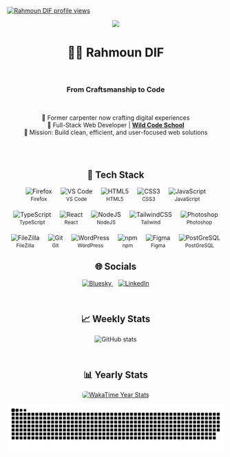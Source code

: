   <p align="left">
  <a href="https://u8views.com/github/rahmoundif">
    <img src="https://u8views.com/api/v1/github/profiles/183239184/views/total-count.svg" alt="Rahmoun DIF profile views" height="30" />
  </a>
</p>
<p align="center">
<img src="https://capsule-render.vercel.app/api?text=Welcome!&animation=fadeIn&type=waving&color=gradient&height=150" />
</p>
 


<h1 align="center">👨‍💻 Rahmoun DIF</h1>
<br>
<h3 align="center">From Craftsmanship to Code</h3>
<br>

<p align="center">
  🔁 Former carpenter now crafting digital experiences<br>
  🚀 Full-Stack Web Developer | <a href="https://www.wildcodeschool.com" target="_blank"><strong>Wild Code School</strong></a><br>
  🎯 Mission: Build clean, efficient, and user-focused web solutions
</p>
<br>
<br>


<h2 align="center">🧰 Tech Stack</h2>

  <div style="display: flex; flex-wrap: wrap; justify-content: center; gap: 20px;">

  <div style="text-align: center;"><img src="https://cdn.jsdelivr.net/gh/devicons/devicon/icons/firefox/firefox-original.svg" height="40" alt="Firefox"/><br/><small>Firefox</small></div>

  <div style="text-align: center;"><img src="https://cdn.jsdelivr.net/gh/devicons/devicon/icons/vscode/vscode-original.svg" height="40" alt="VS Code"/><br/><small>VS Code</small></div>

  <div style="text-align: center;"><img src="https://cdn.jsdelivr.net/gh/devicons/devicon/icons/html5/html5-original.svg" height="40" alt="HTML5"/><br/><small>HTML5</small></div>
  
  <div style="text-align: center;"><img src="https://cdn.jsdelivr.net/gh/devicons/devicon/icons/css3/css3-original.svg" height="40" alt="CSS3"/><br/><small>CSS3</small></div>

  <div style="text-align: center;"><img src="https://cdn.jsdelivr.net/gh/devicons/devicon/icons/javascript/javascript-original.svg" height="40" alt="JavaScript"/><br/><small>JavaScript</small></div>

  <div style="text-align: center;"><img src="https://cdn.jsdelivr.net/gh/devicons/devicon/icons/typescript/typescript-original.svg" height="40" alt="TypeScript"/><br/><small>TypeScript</small></div>

  <div style="text-align: center;"><img src="https://cdn.jsdelivr.net/gh/devicons/devicon/icons/react/react-original.svg" height="40" alt="React"/><br/><small>React</small></div>
    
  <div style="text-align: center;"><img src="https://cdn.jsdelivr.net/gh/devicons/devicon/icons/nodejs/nodejs-original.svg" height="40" alt="NodeJS"/><br/><small>NodeJS</small></div>

  <div style="text-align: center;"><img src="https://cdn.jsdelivr.net/gh/devicons/devicon/icons/tailwindcss/tailwindcss-original.svg" height="40" alt="TailwindCSS"/><br/><small>Tailwind</small></div>

  <div style="text-align: center;"><img src="https://cdn.jsdelivr.net/gh/devicons/devicon/icons/photoshop/photoshop-plain.svg" height="40" alt="Photoshop"/><br/><small>Photoshop</small></div>

  <div style="text-align: center;"><img src="https://cdn.jsdelivr.net/gh/devicons/devicon/icons/filezilla/filezilla-plain.svg" height="40" alt="FileZilla"/><br/><small>FileZilla</small></div>

  <div style="text-align: center;"><img src="https://cdn.jsdelivr.net/gh/devicons/devicon/icons/git/git-original.svg" height="40" alt="Git"/><br/><small>Git</small></div>

  <div style="text-align: center;"><img src="https://cdn.jsdelivr.net/gh/devicons/devicon/icons/wordpress/wordpress-original.svg" height="40" alt="WordPress"/><br/><small>WordPress</small></div>

  <div style="text-align: center;"><img src="https://cdn.jsdelivr.net/gh/devicons/devicon/icons/npm/npm-original-wordmark.svg" height="40" alt="npm"/><br/><small>npm</small></div>

  <div style="text-align: center;"><img src="https://cdn.jsdelivr.net/gh/devicons/devicon/icons/figma/figma-original.svg" height="40" alt="Figma"/><br/><small>Figma</small></div>

  <div style="text-align: center;"><img src="https://cdn.jsdelivr.net/gh/devicons/devicon/icons/postgresql/postgresql-original-wordmark.svg" height="40" alt="PostGreSQL"/><br/><small>PostGreSQL</small></div>
</div>

<h2 align="center">🌐 Socials</h2>
<p align="center">
  <a href="https://bsky.app/profile/rmoond.bsky.social">
    <img src="https://img.shields.io/badge/bluesky-0285FF?style=for-the-badge&logo=bluesky&logoColor=white" alt="Bluesky">
  </a>
  &nbsp;&nbsp;
  <a href="https://www.linkedin.com/in/rahmoun-dif-22891b356" target="_blank">
    <img src="https://cdn.jsdelivr.net/gh/devicons/devicon/icons/linkedin/linkedin-original.svg" height="40" width="40" alt="LinkedIn">
  </a>
</p>

<br>
<h2 align="center">📈 Weekly Stats</h2>
<p align="center">
  <img src="https://github-readme-stats.vercel.app/api?username=rahmoundif&show_icons=true&theme=transparent" alt="GitHub stats"/>
</p>
<br>
<h2 align="center">📊 Yearly Stats</h2>
 <p align="center">
  <a href="https://wakatime.com/@Rahmoun" target="_blank" rel="noopener noreferrer">
    <img
      src="https://github-readme-stats.vercel.app/api/wakatime?username=Rahmoun&range=last_year&layout=default&theme=tokyonight&langs_count=10&projects_count=5"
      alt="WakaTime Year Stats" style="border-radius: 6px;" />
  </a>
</p>

![Snake animation](https://github.com/rahmoundif/rahmoundif/blob/output/github-contribution-grid-snake.svg)
